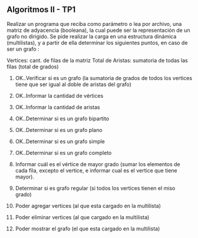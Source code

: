 ## Algoritmos II - TP1

 Realizar un programa que reciba como parámetro o lea por archivo, una matriz de adyacencia (booleana),
 la cual puede ser la representación de un grafo no dirigido.
 Se pide realizar la carga en una estructura dinámica (multilistas), y a partir de ella
 determinar los siguientes puntos, en caso de ser un grafo :
 
 Vertices: cant. de filas de la matriz
 Total de Aristas: sumatoria de todas las filas (total de grados)
 
 1) OK..Verificar si es un grafo (la sumatoria de grados de todos los vertices tiene que ser igual al doble de aristas del grafo)
 
 2) OK..Informar la cantidad de vértices
 
 3) OK..Informar la cantidad de aristas
 
 4) OK..Determinar si es un grafo bipartito
 
 5) OK..Determinar si es un grafo plano
 
 6) OK..Determinar si es un grafo simple
 
 7) OK..Determinar si es un grafo completo

 8) Informar cuál es el vértice de mayor grado (sumar los elementos de cada fila, excepto el vertice, 
    e informar cual es el vertice que tiene mayor).
    
 9)  Determinar si es grafo regular (si todos los vertices tienen el miso grado)
 
 10) Poder agregar vertices  (al que esta cargado en la multilista)
   
 11) Poder eliminar vertices (al que cargado en la multilista)
 
 12) Poder mostrar el grafo (el que esta cargado en la multilista)

  
